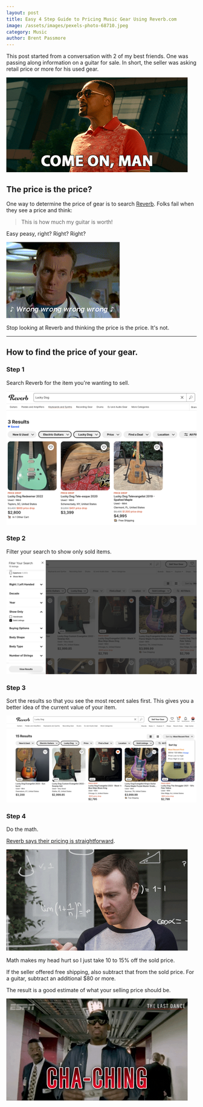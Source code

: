 ```yaml
---
layout: post
title: Easy 4 Step Guide to Pricing Music Gear Using Reverb.com
image: /assets/images/pexels-photo-68710.jpeg
category: Music
author: Brent Passmore
---
```


This post started from a conversation with 2 of my best friends. One was passing along information on a guitar for sale. In short, the seller was asking retail price or more for his used gear.

![Will Smith saying come on, man.](/assets/images/come-on-man.gif)

## The price is the price?

One way to determine the price of gear is to search [Reverb](https://reverb.com/shop/brents-gear-locker-58). Folks fail when they see a price and think:

> This is how much my guitar is worth!

Easy peasy, right? Right? Right?

![](/assets/images/wrong-wrong.gif)

Stop looking at Reverb and thinking the price is the price. It's not.

* * *

## How to find the price of your gear.

### Step 1

Search Reverb for the item you're wanting to sell.

![Reverb.com search results for a Lucky Dog guitar.](/assets/images/ReverbPricing001.png)

### Step 2

Filter your search to show only sold items.

![Reverb.com screenshot showing the sold listings search filter checked.](/assets/images/ReverbPricing002-1024x614.png)

### Step 3

Sort the results so that you see the most recent sales first. This gives you a better idea of the current value of your item.

![Reverb.com screenshot showing search results sorted by most recent sales.](/assets/images/ReverbPricing003-1024x466.png)

### Step 4

Do the math.

[Reverb says their pricing is straightforward](https://reverb.com/selling/selling-fees).

![Man counting on his fingers.](/assets/images/math-is-hard.gif)

Math makes my head hurt so I just take 10 to 15% off the sold price.

If the seller offered free shipping, also subtract that from the sold price. For a guitar, subtract an additional $80 or more.

The result is a good estimate of what your selling price should be.

![Dennis Rodman holding a dollar bill.](/assets/images/cha-ching.gif)
